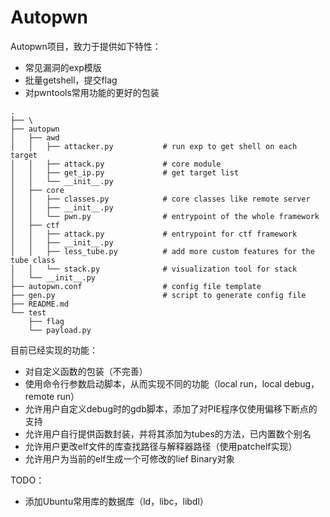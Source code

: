# Autopwn

Autopwn项目，致力于提供如下特性：

- 常见漏洞的exp模版
- 批量getshell，提交flag
- 对pwntools常用功能的更好的包装

```
.
├── \
├── autopwn
│   ├── awd
│   │   ├── attacker.py           # run exp to get shell on each target
│   │   ├── attack.py             # core module
│   │   ├── get_ip.py             # get target list
│   │   └── __init__.py
│   ├── core
│   │   ├── classes.py            # core classes like remote server
│   │   ├── __init__.py
│   │   └── pwn.py                # entrypoint of the whole framework
│   ├── ctf
│   │   ├── attack.py             # entrypoint for ctf framework
│   │   ├── __init__.py
│   │   ├── less_tube.py          # add more custom features for the tube class
│   │   └── stack.py              # visualization tool for stack
│   └── __init__.py
├── autopwn.conf                  # config file template
├── gen.py                        # script to generate config file
├── README.md
└── test
    ├── flag
    └── payload.py
```

目前已经实现的功能：
- 对自定义函数的包装（不完善）
- 使用命令行参数启动脚本，从而实现不同的功能（local run，local debug，remote run）
- 允许用户自定义debug时的gdb脚本，添加了对PIE程序仅使用偏移下断点的支持
- 允许用户自行提供函数封装，并将其添加为tubes的方法，已内置数个别名
- 允许用户更改elf文件的库查找路径与解释器路径（使用patchelf实现）
- 允许用户为当前的elf生成一个可修改的lief Binary对象

TODO：
- 添加Ubuntu常用库的数据库（ld，libc，libdl）
